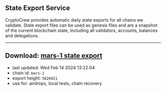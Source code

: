 ## State Export Service
CryptoCrew provides automatic daily state exports for all chains we validate. State export files can be used as genesis files and are a snapshot of the current blockchain state, including all validators, accounts, balances and delegations.

---
**Download: [mars-1 state export](https://dl-eu2.ccvalidators.com/SERVICE/mars/mars-1_export_5626621.json)**
---

- last updated: Wed Feb 14 2024 13:22:04
- chain id: `mars-1`
- export height: `5626621`
- use for: airdrops, local tests, chain recovery
